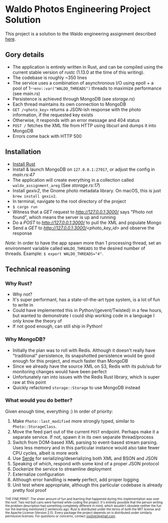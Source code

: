 # Waldo Photos Engineering Project Solution
This project is a solution to the Waldo engineering assignment described [here](https://gist.github.com/alwaysunday/db0b32f5ce0538afbb75ccf143adf116).

## Gory details
 - The application is entirely written in Rust, and can be compiled using the current stable version of rustc (1.13.0 at the time of this writing).
 - The codebase is roughly ~350 lines
 - The service uses a combination of asynchronous I/O using epoll + a pool of 1--`env::var("WALDO_THREADS")` threads to maximize performance (see _main.rs_)
 - Persistence is achieved through MongoDB (see _storage.rs_)
 - Each thread maintains its own connection to MongoDB
 - `GET /<photo_key>` returns a JSON-ish response with the photo information, if the requested key exists
  - Otherwise, it responds with an error message and 404 status
 - `POST /` fetches the XML file from HTTP using libcurl and dumps it into MongoDB 
 - Errors come back with HTTP 500
 
## Installation
 - [Install Rust](https://www.rust-lang.org/en-US/downloads.html)
 - Install & launch MongoDB on `127.0.0.1:27017`, or adjust the config in _main.rs:47_
  - The application will create everything in a collection called `waldo_assignment_areg` (See _storage.rs:17_)
 - Install _gexiv2_, the Gnome photo metadata library. On macOS, this is just `brew install gexiv2`.
 - In terminal, navigate to the root directory of the project
 - `$ cargo run`
 - Witness that a *GET* request to *http://127.0.0.1:3000/* says "Photo not found", which means the server is up and running
 - Do a *POST* to *http://127.0.0.1:3000/* to pull the XML and populate Mongo
 - Send a *GET* to *http://127.0.0.1:3000/<photo_key_id>* and observe the response
  
 *Note:* In order to have the app spawn more than 1 processing thread, set an environment variable called `WALDO_THREADS` to the desired number of threads. Example: `$ export WALDO_THREADS="4"`.
 
 
## Technical reasoning
### Why Rust?
 - Why not?
 - It's super performant, has a state-of-the-art type system, is a lot of fun to write in
 - Could have implemented this in Python/{gevent/Twisted} in a few hours, but wanted to demonstrate I could ship working code in a language I only know the theory of
 - If not good enough, can still ship in Python!
 
### Why MongoDB?
 - Initially the plan was to roll with Redis. Although it doesn't really have "traditional" persistence, its snapshotted persistence would be good enough for this project, and much faster than MongoDB
 - Since we already have the source XML on S3, Redis with its pub/sub for monitoring changes would have been perfect
 - Unfortunately ran into issues with the Redis Rust library, which is super raw at this point
 - Quickly refactored `storage::Storage` to use MongoDB instead
 
### What would you do better?
Given enough time, everything :) In order of priority:
 1. Make `Photo::last_modified` more strongly typed, similar to `Photo::StorageClass`.
 2. Move the feed part out of the current `POST` endpoint. Perhaps make it a separate service. If not, spawn it in its own separate thread/process
 3. Switch from DOM-based XML parsing to event-based stream parsing. Uses less memory and in this particular instance would also take fewer CPU cycles, albeit is more work
 4. Use [Serde](https://github.com/serde-rs/serde) for serializing/deserializing both XML and BSON and JSON
 5. Speaking of which, respond with some kind of a proper JSON protocol
 6. Dockerize the service to streamline deployment
 7. Externalize configuration
 8. Although error handling is ~~nearly~~ perfect, add proper logging
 9. Unit test where appropriate, although this particular codebase is already pretty fool proof


<sub><sup>
THE FINE PRINT: The sheer amount of fun and learning that happened during this implementation was over the roof. Two red bull cans were harmed while coding the project. It's entirely possible that the person writing the problem description had something completely different in mind, which wouldn't obsolete neither the fun nor the learning mentioned 2 sentences ago. Rust is distributed under the terms of both the MIT license and the Apache License (Version 2.0). Every package the project depends on is distributed under similarly permissive licenses. For questions or concerns, contact sssilver@gmail.com.
</sup></sub>
